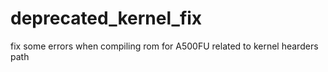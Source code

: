# deprecated_kernel_fix
fix some errors when compiling rom for A500FU related to kernel hearders path
